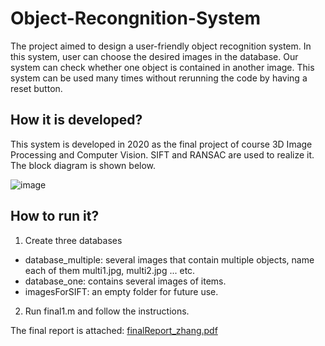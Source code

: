 # Object-Recongnition-System
The project aimed to design a user-friendly object recognition system. In this system, user can choose the desired images in the database. Our system can check whether one object is contained in another image. This system can be used many times without rerunning the code by having a reset button.

How it is developed?
---
This system is developed in 2020 as the final project of course 3D Image Processing and Computer Vision. SIFT and RANSAC are used to realize it. The block diagram is shown below.

![image](https://user-images.githubusercontent.com/62364832/110179128-8b175400-7dd5-11eb-9e48-b556e1501789.png)

How to run it?
---
1. Create three databases
+ database_multiple: several images that contain multiple objects, name each of them multi1.jpg, multi2.jpg ... etc.
+ database_one: contains several images of items.
+ imagesForSIFT: an empty folder for future use.
2. Run final1.m and follow the instructions.

The final  report is attached: [finalReport_zhang.pdf](https://github.com/helen731/Object-Recongnition-System/files/6093685/finalReport_zhang.pdf)
